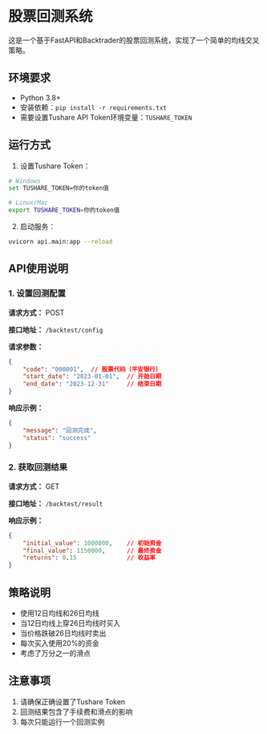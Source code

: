 # 股票回测系统

这是一个基于FastAPI和Backtrader的股票回测系统，实现了一个简单的均线交叉策略。

## 环境要求

- Python 3.8+
- 安装依赖：`pip install -r requirements.txt`
- 需要设置Tushare API Token环境变量：`TUSHARE_TOKEN`

## 运行方式

1. 设置Tushare Token：
```bash
# Windows
set TUSHARE_TOKEN=你的token值

# Linux/Mac
export TUSHARE_TOKEN=你的token值
```

2. 启动服务：
```bash
uvicorn api.main:app --reload
```

## API使用说明

### 1. 设置回测配置

**请求方式：** POST

**接口地址：** `/backtest/config`

**请求参数：**
```json
{
    "code": "000001",  // 股票代码（平安银行）
    "start_date": "2023-01-01",  // 开始日期
    "end_date": "2023-12-31"     // 结束日期
}
```

**响应示例：**
```json
{
    "message": "回测完成",
    "status": "success"
}
```

### 2. 获取回测结果

**请求方式：** GET

**接口地址：** `/backtest/result`

**响应示例：**
```json
{
    "initial_value": 1000000,    // 初始资金
    "final_value": 1150000,      // 最终资金
    "returns": 0.15              // 收益率
}
```

## 策略说明

- 使用12日均线和26日均线
- 当12日均线上穿26日均线时买入
- 当价格跌破26日均线时卖出
- 每次买入使用20%的资金
- 考虑了万分之一的滑点

## 注意事项

1. 请确保正确设置了Tushare Token
2. 回测结果包含了手续费和滑点的影响
3. 每次只能运行一个回测实例



